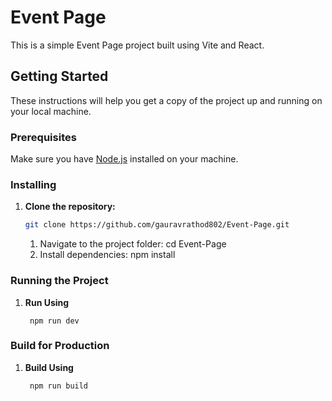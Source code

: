 # Event Page

This is a simple Event Page project built using Vite and React.

## Getting Started

These instructions will help you get a copy of the project up and running on your local machine.

### Prerequisites

Make sure you have [Node.js](https://nodejs.org/) installed on your machine.

### Installing

1. **Clone the repository:**

   ```bash
   git clone https://github.com/gauravrathod802/Event-Page.git
    ```
   1. Navigate to the project folder:
      cd Event-Page
   2. Install dependencies:
      npm install


### Running the Project

1. **Run Using**
   ```
    npm run dev
   
   ``` 

### Build for Production

1. **Build Using**
   ```
    npm run build

   ```

